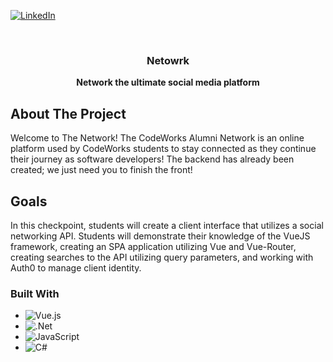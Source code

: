 <a name="readme-top"></a>

<!-- PROJECT SHIELDS -->
<!--
*** I'm using markdown "reference style" links for readability.
*** Reference links are enclosed in brackets [ ] instead of parentheses ( ).
*** See the bottom of this document for the declaration of the reference variables
*** for contributors-url, forks-url, etc. This is an optional, concise syntax you may use.
*** https://www.markdownguide.org/basic-syntax/#reference-style-links
-->
[![LinkedIn][linkedin-shield]][linkedin-url]



<!-- PROJECT LOGO -->
<br />
<div align="center">
   
   
  <!-- THE TITLE OF THE PROJECT -->
  <h3 align="center">Netowrk</h3>

  <!-- A BRIEF DESCRIPTION OF THE PROJECT -->
  <p align="center">
    <b>Network the ultimate social media platform</b>
  </p>
</div>

<!-- ABOUT THE PROJECT -->
## About The Project

Welcome to The Network! The CodeWorks Alumni Network is an online platform used by CodeWorks students to stay connected as they continue their journey as software developers! The backend has already been created; we just need you to finish the front!

<!-- Goal of the Project -->
## Goals

In this checkpoint, students will create a client interface that utilizes a social networking API. Students will demonstrate their knowledge of the VueJS framework, creating an SPA application utilizing Vue and Vue-Router, creating searches to the API utilizing query parameters, and working with Auth0 to manage client identity.

### Built With

* ![Vue.js](https://img.shields.io/badge/vuejs-%2335495e.svg?style=for-the-badge&logo=vuedotjs&logoColor=%234FC08D)
 * ![.Net](https://img.shields.io/badge/.NET-5C2D91?style=for-the-badge&logo=.net&logoColor=white)
* ![JavaScript](https://img.shields.io/badge/javascript-%23323330.svg?style=for-the-badge&logo=javascript&logoColor=%23F7DF1E)
* ![C#](https://img.shields.io/badge/c%23-%23239120.svg?style=for-the-badge&logo=c-sharp&logoColor=white)
<!-- * ![Express.js](https://img.shields.io/badge/express.js-%23404d59.svg?style=for-the-badge&logo=express&logoColor=%2361DAFB) -->
<!-- * ![NodeJS](https://img.shields.io/badge/node.js-6DA55F?style=for-the-badge&logo=node.js&logoColor=white) -->


<!-- MARKDOWN LINKS & IMAGES -->
<!-- https://www.markdownguide.org/basic-syntax/#reference-style-links -->
[linkedin-shield]: https://img.shields.io/badge/-LinkedIn-black.svg?style=for-the-badge&logo=linkedin&colorB=555
[linkedin-url]: https://www.linkedin.com/in/hayden-liles
